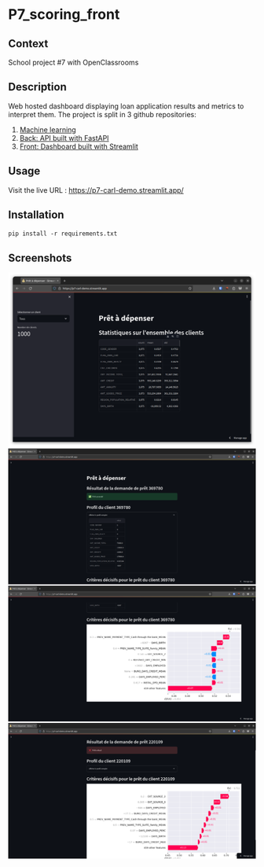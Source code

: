 # P7_scoring_front

## Context
School project #7 with OpenClassrooms

## Description
Web hosted dashboard displaying loan application results and metrics to interpret them. The project is split in 3 github repositories:

1. [Machine learning](https://github.com/carlgennetais/P7_scoring_ML)
2. [Back: API built with FastAPI](https://github.com/carlgennetais/P7_scoring_back)
3. [Front: Dashboard built with Streamlit](https://github.com/carlgennetais/P7_scoring_front/)

## Usage
Visit the live URL : <https://p7-carl-demo.streamlit.app/>

## Installation
```
pip install -r requirements.txt
```
## Screenshots

![](./img/homepage.png)
![](./img/example_granted.png)
![](./img/shap_example_1.png)
![](./img/shap_example_2.png)
